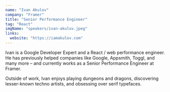 ```yaml
---
name: "Ivan Akulov"
company: "Framer"
title: "Senior Performance Engineer"
tag: "React"
imgName: "speakers/ivan-akulov.jpeg"
links:
  website: "https://iamakulov.com"
---
```


Ivan is a Google Developer Expert and a React / web performance engineer. He has previously helped companies like Google, Appsmith, Toggl, and many more – and currently works as a Senior Performance Engineer at Framer.

Outside of work, Ivan enjoys playing dungeons and dragons, discovering lesser-known techno artists, and obsessing over serif typefaces.
